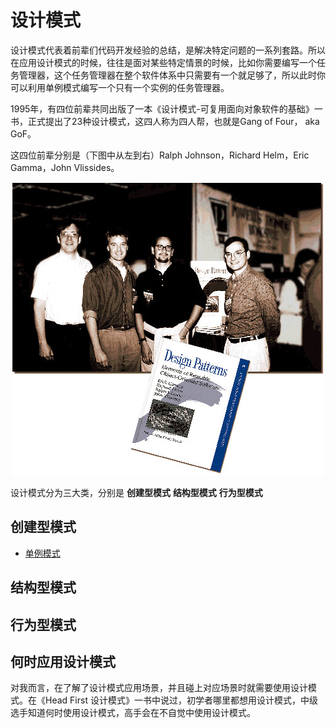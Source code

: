 # 设计模式

设计模式代表着前辈们代码开发经验的总结，是解决特定问题的一系列套路。所以在应用设计模式的时候，往往是面对某些特定情景的时候，比如你需要编写一个任务管理器，这个任务管理器在整个软件体系中只需要有一个就足够了，所以此时你可以利用单例模式编写一个只有一个实例的任务管理器。

1995年，有四位前辈共同出版了一本《设计模式-可复用面向对象软件的基础》一书，正式提出了23种设计模式，这四人称为四人帮，也就是Gang of Four， aka GoF。

这四位前辈分别是（下图中从左到右）Ralph Johnson，Richard Helm，Eric Gamma，John Vlissides。

<p align="center">
<img src="https://raw.githubusercontent.com/jsycdut/photos/master/design-pattern/gang-of-four.jpg">
</p>

设计模式分为三大类，分别是 **创建型模式** **结构型模式** **行为型模式**


## 创建型模式
* [单例模式](./01-单例模式.md)


## 结构型模式



## 行为型模式

## 何时应用设计模式

对我而言，在了解了设计模式应用场景，并且碰上对应场景时就需要使用设计模式。在《Head First 设计模式》一书中说过，初学者哪里都想用设计模式，中级选手知道何时使用设计模式，高手会在不自觉中使用设计模式。
